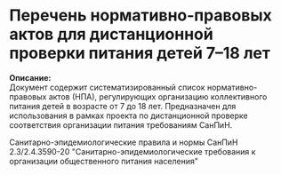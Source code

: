 # Перечень нормативно-правовых актов для дистанционной проверки питания детей 7–18 лет

**Описание:**  
Документ содержит систематизированный список нормативно-правовых актов (НПА), регулирующих организацию коллективного питания детей в возрасте от 7 до 18 лет. Предназначен для использования в рамках проекта по дистанционной проверке соответствия организации питания требованиям СанПиН.


Санитарно-эпидемиологические правила и нормы СанПиН 2.3/2.4.3590-20 "Санитарно-эпидемиологические требования к организации общественного питания населения"
